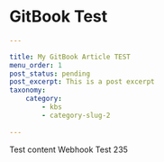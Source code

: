 # GitBook Test

```yaml
---

title: My GitBook Article TEST
menu_order: 1
post_status: pending
post_excerpt: This is a post excerpt
taxonomy:
    category:
        - kbs
        - category-slug-2 
        
---
```

Test content Webhook Test 235
